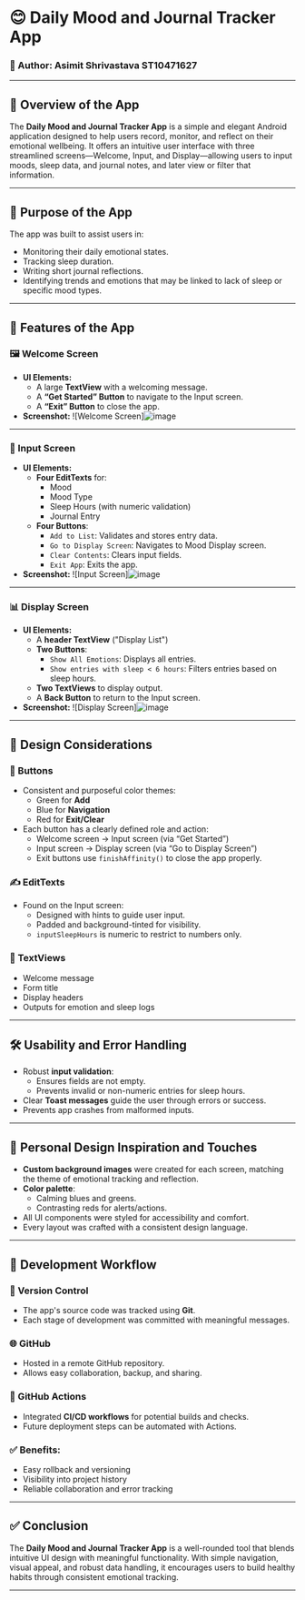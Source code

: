 # 😊 Daily Mood and Journal Tracker App

### 👤 Author: Asimit Shrivastava ST10471627

---

## 📱 Overview of the App
The **Daily Mood and Journal Tracker App** is a simple and elegant Android application designed to help users record, monitor, and reflect on their emotional wellbeing. It offers an intuitive user interface with three streamlined screens—Welcome, Input, and Display—allowing users to input moods, sleep data, and journal notes, and later view or filter that information.

---

## 🎯 Purpose of the App
The app was built to assist users in:
- Monitoring their daily emotional states.
- Tracking sleep duration.
- Writing short journal reflections.
- Identifying trends and emotions that may be linked to lack of sleep or specific mood types.

---

## 🌟 Features of the App

### 🖼️ Welcome Screen
- **UI Elements:**
  - A large **TextView** with a welcoming message.
  - A **“Get Started” Button** to navigate to the Input screen.
  - A **“Exit” Button** to close the app.
- **Screenshot:**
  ![Welcome Screen]![image](https://github.com/user-attachments/assets/9ef87e65-feb7-4aba-b8a1-5e5ffef52ec2)


---

### 📝 Input Screen
- **UI Elements:**
  - **Four EditTexts** for:
    - Mood
    - Mood Type
    - Sleep Hours (with numeric validation)
    - Journal Entry
  - **Four Buttons**:
    - `Add to List`: Validates and stores entry data.
    - `Go to Display Screen`: Navigates to Mood Display screen.
    - `Clear Contents`: Clears input fields.
    - `Exit App`: Exits the app.
- **Screenshot:**
  ![Input Screen]![image](https://github.com/user-attachments/assets/f465e220-c520-4215-ad55-86fd06ac39ec)

---

### 📊 Display Screen
- **UI Elements:**
  - A **header TextView** ("Display List")
  - **Two Buttons**:
    - `Show All Emotions`: Displays all entries.
    - `Show entries with sleep < 6 hours`: Filters entries based on sleep hours.
  - **Two TextViews** to display output.
  - A **Back Button** to return to the Input screen.
- **Screenshot:**
  ![Display Screen]![image](https://github.com/user-attachments/assets/89c561b7-bdad-4097-b244-579e6389a489)



---

## 🎨 Design Considerations

### 🔘 Buttons
- Consistent and purposeful color themes:
  - Green for **Add**
  - Blue for **Navigation**
  - Red for **Exit/Clear**
- Each button has a clearly defined role and action:
  - Welcome screen → Input screen (via “Get Started”)
  - Input screen → Display screen (via “Go to Display Screen”)
  - Exit buttons use `finishAffinity()` to close the app properly.

### ✍️ EditTexts
- Found on the Input screen:
  - Designed with hints to guide user input.
  - Padded and background-tinted for visibility.
  - `inputSleepHours` is numeric to restrict to numbers only.
  
### 📝 TextViews
- Welcome message
- Form title
- Display headers
- Outputs for emotion and sleep logs


---

## 🛠️ Usability and Error Handling
- Robust **input validation**:
  - Ensures fields are not empty.
  - Prevents invalid or non-numeric entries for sleep hours.
- Clear **Toast messages** guide the user through errors or success.
- Prevents app crashes from malformed inputs.

---

## 🎨 Personal Design Inspiration and Touches
- **Custom background images** were created for each screen, matching the theme of emotional tracking and reflection.
- **Color palette**:
  - Calming blues and greens.
  - Contrasting reds for alerts/actions.
- All UI components were styled for accessibility and comfort.
- Every layout was crafted with a consistent design language.


---

## 🔁 Development Workflow

### 🧠 Version Control
- The app's source code was tracked using **Git**.
- Each stage of development was committed with meaningful messages.

### 🌐 GitHub
- Hosted in a remote GitHub repository.
- Allows easy collaboration, backup, and sharing.

### 🤖 GitHub Actions
- Integrated **CI/CD workflows** for potential builds and checks.
- Future deployment steps can be automated with Actions.

### ✅ Benefits:
- Easy rollback and versioning
- Visibility into project history
- Reliable collaboration and error tracking

---

## ✅ Conclusion
The **Daily Mood and Journal Tracker App** is a well-rounded tool that blends intuitive UI design with meaningful functionality. With simple navigation, visual appeal, and robust data handling, it encourages users to build healthy habits through consistent emotional tracking.

---

